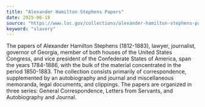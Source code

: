 ```yaml
---
title: "Alexander Hamilton Stephens Papers"
date: 2025-06-18
source: "https://www.loc.gov/collections/alexander-hamilton-stephens-papers/about-this-collection/"
keyword: "slavery"
---
```


The papers of Alexander Hamilton Stephens (1812-1883), lawyer, journalist, governor of Georgia, member of both houses of the United States Congress, and vice president of the Confederate States of America, span the years 1784-1886, with the bulk of the material concentrated in the period 1850-1883. The collection consists primarily of correspondence, supplemented by an autobiography and journal and miscellaneous memoranda, legal documents, and clippings. The papers are organized in three series: General Correspondence, Letters from Servants, and Autobiography and Journal.


